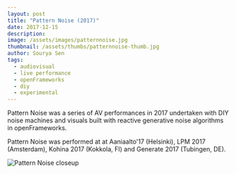 ```yaml
---
layout: post
title: "Pattern Noise (2017)"
date: 2017-12-15
description:
image: /assets/images/patternnoise.jpg
thumbnail: /assets/thumbs/patternnoise-thumb.jpg
author: Sourya Sen
tags:
  - audiovisual
  - live performance
  - openFrameworks
  - diy
  - experimental
---
```


Pattern Noise was a series of AV performances in 2017 undertaken with DIY noise machines and visuals built with reactive generative noise algorithms in openFrameworks.

Pattern Noise was performed at at Aaniaalto'17 (Helsinki), LPM 2017 (Amsterdam), Kohina 2017 (Kokkola, FI) and Generate 2017 (Tubingen, DE).

![Pattern Noise closeup](/assets/images/patternnoise2.jpg)
